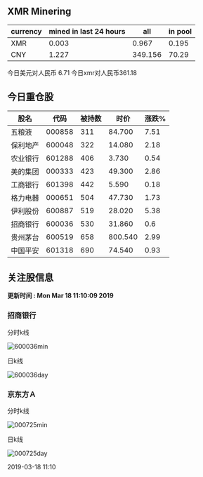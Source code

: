 ## XMR Minering

|currency|mined in last 24 hours|all|in pool|
|---|---|---|---|
|XMR|0.003|0.967|0.195|
|CNY|1.227|349.156|70.29|

今日美元对人民币 6.71	今日xmr对人民币361.18


## 今日重仓股 

|股名|代码|被持数|时价|涨跌%|
|---|---|---|---|---|
|五粮液|000858|311|84.700|7.51|
|保利地产|600048|322|14.080|2.18|
|农业银行|601288|406|3.730|0.54|
|美的集团|000333|423|49.300|2.86|
|工商银行|601398|442|5.590|0.18|
|格力电器|000651|504|47.730|1.73|
|伊利股份|600887|519|28.020|5.38|
|招商银行|600036|530|31.860|0.6|
|贵州茅台|600519|658|800.540|2.99|
|中国平安|601318|690|74.540|0.93|

## 关注股信息
**更新时间 : Mon Mar 18 11:10:09 2019**
### 招商银行 
分时k线

![600036min](http://image.sinajs.cn/newchart/min/n/sh600036.gif)

日k线

![600036day](http://image.sinajs.cn/newchart/daily/n/sh600036.gif)

### 京东方Ａ 
分时k线

![000725min](http://image.sinajs.cn/newchart/min/n/sz000725.gif)

日k线

![000725day](http://image.sinajs.cn/newchart/daily/n/sz000725.gif)

2019-03-18 11:10